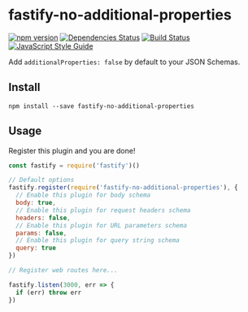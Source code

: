 # fastify-no-additional-properties

[![npm version](https://badge.fury.io/js/fastify-no-additional-properties.svg)](https://badge.fury.io/js/fastify-no-additional-properties) [![Dependencies Status](https://david-dm.org/greguz/fastify-no-additional-properties.svg)](https://david-dm.org/greguz/fastify-no-additional-properties.svg) [![Build Status](https://travis-ci.com/greguz/fastify-no-additional-properties.svg?branch=master)](https://travis-ci.com/greguz/fastify-no-additional-properties) [![JavaScript Style Guide](https://img.shields.io/badge/code_style-standard-brightgreen.svg)](https://standardjs.com)

Add `additionalProperties: false` by default to your JSON Schemas.

## Install

```
npm install --save fastify-no-additional-properties
```

## Usage

Register this plugin and you are done!

```javascript
const fastify = require('fastify')()

// Default options
fastify.register(require('fastify-no-additional-properties'), {
  // Enable this plugin for body schema
  body: true,
  // Enable this plugin for request headers schema
  headers: false,
  // Enable this plugin for URL parameters schema
  params: false,
  // Enable this plugin for query string schema
  query: true
})

// Register web routes here...

fastify.listen(3000, err => {
  if (err) throw err
})
```
